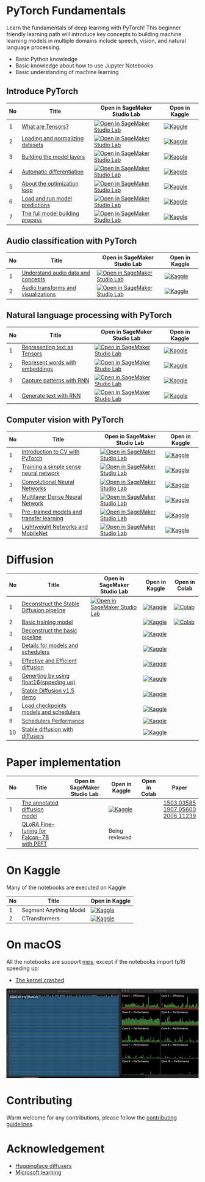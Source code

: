 # PyTorch Fundamentals

Learn the fundamentals of deep learning with PyTorch! This beginner friendly learning path will introduce key concepts to building machine learning models in multiple domains include speech, vision, and natural language processing.

* Basic Python knowledge
* Basic knowledge about how to use Jupyter Notebooks
* Basic understanding of machine learning

## Introduce PyTorch
|No|Title|Open in SageMaker Studio Lab|Open in Kaggle|
|---|---|---|---|
|1|[What are Tensors?](pytorch/what_are_tensors.ipynb)|[![Open in SageMaker Studio Lab](https://studiolab.sagemaker.aws/studiolab.svg)](https://studiolab.sagemaker.aws/import/github/Aisuko/generative-ai/blob/main/pytorch/what_are_tensors.ipynb)|[![Kaggle](https://kaggle.com/static/images/open-in-kaggle.svg)](https://kaggle.com/kernels/welcome?src=https://github.com/Aisuko/generative-ai/blob/main/pytorch/what_are_tensors.ipynb)|
|2|[Loading and normalizing datasets](pytorch/loading_and_normalizing_datasets.ipynb)|[![Open in SageMaker Studio Lab](https://studiolab.sagemaker.aws/studiolab.svg)](https://studiolab.sagemaker.aws/import/github/Aisuko/generative-ai/blob/main/pytorch/loading_and_normalizing_datasets.ipynb)|[![Kaggle](https://kaggle.com/static/images/open-in-kaggle.svg)](https://kaggle.com/kernels/welcome?src=https://github.com/Aisuko/generative-ai/blob/main/pytorch/loading_and_normalizing_datasets.ipynb)|
|3|[Building the model layers](pytorch/building_the_model_layer.ipynb)|[![Open in SageMaker Studio Lab](https://studiolab.sagemaker.aws/studiolab.svg)](https://studiolab.sagemaker.aws/import/github/Aisuko/generative-ai/blob/main/pytorch/building_the_model_layer.ipynb)|[![Kaggle](https://kaggle.com/static/images/open-in-kaggle.svg)](https://kaggle.com/kernels/welcome?src=https://github.com/Aisuko/generative-ai/blob/main/pytorch/building_the_model_layer.ipynb)|
|4|[Automatic differentiation](pytorch/automatic_differentiation.ipynb)|[![Open in SageMaker Studio Lab](https://studiolab.sagemaker.aws/studiolab.svg)](https://studiolab.sagemaker.aws/import/github/Aisuko/generative-ai/blob/main/pytorch/automatic_differentiation.ipynb)|[![Kaggle](https://kaggle.com/static/images/open-in-kaggle.svg)](https://kaggle.com/kernels/welcome?src=https://github.com/Aisuko/generative-ai/blob/main/pytorch/automatic_differentiation.ipynb)|
|5|[About the optimization loop](pytorch/about_the_optimization_loop.ipynb)|[![Open in SageMaker Studio Lab](https://studiolab.sagemaker.aws/studiolab.svg)](https://studiolab.sagemaker.aws/import/github/Aisuko/generative-ai/blob/main/pytorch/about_the_optimization_loop.ipynb)|[![Kaggle](https://kaggle.com/static/images/open-in-kaggle.svg)](https://kaggle.com/kernels/welcome?src=https://github.com/Aisuko/generative-ai/blob/main/pytorch/about_the_optimization_loop.ipynb)|
|6|[Load and run model predictions](pytorch/load_and_run_model_predictions.ipynb)|[![Open in SageMaker Studio Lab](https://studiolab.sagemaker.aws/studiolab.svg)](https://studiolab.sagemaker.aws/import/github/Aisuko/generative-ai/blob/main/pytorch/load_and_run_model_predictions.ipynb)|[![Kaggle](https://kaggle.com/static/images/open-in-kaggle.svg)](https://kaggle.com/kernels/welcome?src=https://github.com/Aisuko/generative-ai/blob/main/pytorch/load_and_run_model_predictions.ipynb)|
|7|[The full model building process](pytorch/the_full_model_building_process.ipynb)|[![Open in SageMaker Studio Lab](https://studiolab.sagemaker.aws/studiolab.svg)](https://studiolab.sagemaker.aws/import/github/Aisuko/generative-ai/blob/main/pytorch/the_full_model_building_process.ipynb)|[![Kaggle](https://kaggle.com/static/images/open-in-kaggle.svg)](https://kaggle.com/kernels/welcome?src=https://github.com/Aisuko/generative-ai/blob/main/pytorch/the_full_model_building_process.ipynb)|

## Audio classification with PyTorch
|No|Title|Open in SageMaker Studio Lab|Open in Kaggle|
|---|---|---|---|
|1|[Understand audio data and concepts](pytorch/audio_classification/understand_audio_data_and_concepts.ipynb)|[![Open in SageMaker Studio Lab](https://studiolab.sagemaker.aws/studiolab.svg)](https://studiolab.sagemaker.aws/import/github/Aisuko/generative-ai/blob/main/pytorch/audio_classification/understand_audio_data_and_concepts.ipynb)|[![Kaggle](https://kaggle.com/static/images/open-in-kaggle.svg)](https://kaggle.com/kernels/welcome?src=https://github.com/Aisuko/generative-ai/blob/main/pytorch/audio_classification/understand_audio_data_and_concepts.ipynb)|
|2|[Audio transforms and visualizations](pytorch/audio_classification/audio_transforms_and_visualizations.ipynb)|[![Open in SageMaker Studio Lab](https://studiolab.sagemaker.aws/studiolab.svg)](https://studiolab.sagemaker.aws/import/github/Aisuko/generative-ai/blob/main/pytorch/audio_classification/audio_transforms_and_visualizations.ipynb)|[![Kaggle](https://kaggle.com/static/images/open-in-kaggle.svg)](https://kaggle.com/kernels/welcome?src=https://github.com/Aisuko/generative-ai/blob/main/pytorch/audio_classification/audio_transforms_and_visualizations.ipynb)|

## Natural language processing with PyTorch
|No|Title|Open in SageMaker Studio Lab|Open in Kaggle|
|---|---|---|---|
|1|[Representing text as Tensors](pytorch/natural_language_processing/representing_text_as_tensors.ipynb)|[![Open in SageMaker Studio Lab](https://studiolab.sagemaker.aws/studiolab.svg)](https://studiolab.sagemaker.aws/import/github/Aisuko/generative-ai/blob/main/pytorch/natural_language_processing/representing_text_as_tensors.ipynb)|[![Kaggle](https://kaggle.com/static/images/open-in-kaggle.svg)](https://kaggle.com/kernels/welcome?src=https://github.com/Aisuko/generative-ai/blob/main/pytorch/natural_language_processing/representing_text_as_tensors.ipynb)|
|2|[Represent words with embeddings](pytorch/natural_language_processing/represent_words_with_embeddings.ipynb)|[![Open in SageMaker Studio Lab](https://studiolab.sagemaker.aws/studiolab.svg)](https://studiolab.sagemaker.aws/import/github/Aisuko/generative-ai/blob/main/pytorch/natural_language_processing/represent_words_with_embeddings.ipynb)|[![Kaggle](https://kaggle.com/static/images/open-in-kaggle.svg)](https://kaggle.com/kernels/welcome?src=https://github.com/Aisuko/generative-ai/blob/main/pytorch/natural_language_processing/represent_words_with_embeddings.ipynb)|
|3|[Capture patterns with RNN](pytorch/natural_language_processing/capture_patterns_with_recurrent_neural_networks.ipynb)|[![Open in SageMaker Studio Lab](https://studiolab.sagemaker.aws/studiolab.svg)](https://studiolab.sagemaker.aws/import/github/Aisuko/generative-ai/blob/main/pytorch/natural_language_processing/capture_patterns_with_recurrent_neural_networks.ipynb)|[![Kaggle](https://kaggle.com/static/images/open-in-kaggle.svg)](https://kaggle.com/kernels/welcome?src=https://github.com/Aisuko/generative-ai/blob/main/pytorch/natural_language_processing/capture_patterns_with_recurrent_neural_networks.ipynb)|
|4|[Generate text with RNN](pytorch/natural_language_processing/generate_text_with_recurrent_networks.ipynb)|[![Open in SageMaker Studio Lab](https://studiolab.sagemaker.aws/studiolab.svg)](https://studiolab.sagemaker.aws/import/github/Aisuko/generative-ai/blob/main/pytorch/natural_language_processing/generate_text_with_recurrent_networks.ipynb)|[![Kaggle](https://kaggle.com/static/images/open-in-kaggle.svg)](https://kaggle.com/kernels/welcome?src=https://github.com/Aisuko/generative-ai/blob/main/pytorch/natural_language_processing/generate_text_with_recurrent_networks.ipynb)|

## Computer vision with PyTorch
|No|Title|Open in SageMaker Studio Lab|Open in Kaggle|
|---|---|---|---|
|1|[Introduction to CV with PyTorch](pytorch/computer_vision/introduction_to_cv_with_pytorch.ipynb)|[![Open in SageMaker Studio Lab](https://studiolab.sagemaker.aws/studiolab.svg)](https://studiolab.sagemaker.aws/import/github/Aisuko/generative-ai/blob/main/pytorch/computer_vision/introduction_to_cv_with_pytorch.ipynb)|[![Kaggle](https://kaggle.com/static/images/open-in-kaggle.svg)](https://kaggle.com/kernels/welcome?src=https://github.com/Aisuko/generative-ai/blob/main/pytorch/computer_vision/introduction_to_cv_with_pytorch.ipynb)|
|2|[Training a simple sense neural network](pytorch/computer_vision/training_a_simple_cnn.ipynb)|[![Open in SageMaker Studio Lab](https://studiolab.sagemaker.aws/studiolab.svg)](https://studiolab.sagemaker.aws/import/github/Aisuko/generative-ai/blob/main/pytorch/computer_vision/training_a_simple_cnn.ipynb)|[![Kaggle](https://kaggle.com/static/images/open-in-kaggle.svg)](https://kaggle.com/kernels/welcome?src=https://github.com/Aisuko/generative-ai/blob/main/pytorch/computer_vision/training_a_simple_cnn.ipynb)|
|3|[Convolutional Neural Networks](pytorch/computer_vision/use_a_convolutional_neural_network.ipynb)|[![Open in SageMaker Studio Lab](https://studiolab.sagemaker.aws/studiolab.svg)](https://studiolab.sagemaker.aws/import/github/Aisuko/generative-ai/blob/main/pytorch/computer_vision/use_a_convolutional_neural_network.ipynb)|[![Kaggle](https://kaggle.com/static/images/open-in-kaggle.svg)](https://kaggle.com/kernels/welcome?src=https://github.com/Aisuko/generative-ai/blob/main/pytorch/computer_vision/use_a_convolutional_neural_network.ipynb)|
|4|[Multilayer Dense Neural Network](pytorch/computer_vision/training_multi_layer_convolutional_neural_network.ipynb)|[![Open in SageMaker Studio Lab](https://studiolab.sagemaker.aws/studiolab.svg)](https://studiolab.sagemaker.aws/import/github/Aisuko/generative-ai/blob/main/pytorch/computer_vision/training_multi_layer_convolutional_neural_network.ipynb)|[![Kaggle](https://kaggle.com/static/images/open-in-kaggle.svg)](https://kaggle.com/kernels/welcome?src=https://github.com/Aisuko/generative-ai/blob/main/pytorch/computer_vision/training_multi_layer_convolutional_neural_network.ipynb)|
|5|[Pre-trained models and transfer learning](pytorch/computer_vision/pre_trained_models_and_transfer_learning.ipynb)|[![Open in SageMaker Studio Lab](https://studiolab.sagemaker.aws/studiolab.svg)](https://studiolab.sagemaker.aws/import/github/Aisuko/generative-ai/blob/main/pytorch/computer_vision/pre_trained_models_and_transfer_learning.ipynb)|[![Kaggle](https://kaggle.com/static/images/open-in-kaggle.svg)](https://kaggle.com/kernels/welcome?src=https://github.com/Aisuko/generative-ai/blob/main/pytorch/computer_vision/pre_trained_models_and_transfer_learning.ipynb)|
|6|[Lightweight Networks and MobileNet](pytorch/computer_vision/lightweight_networks_and_mobileNet.ipynb)|[![Open in SageMaker Studio Lab](https://studiolab.sagemaker.aws/studiolab.svg)](https://studiolab.sagemaker.aws/import/github/Aisuko/generative-ai/blob/main/pytorch/computer_vision/lightweight_networks_and_mobileNet.ipynb)|[![Kaggle](https://kaggle.com/static/images/open-in-kaggle.svg)](https://kaggle.com/kernels/welcome?src=https://github.com/Aisuko/generative-ai/blob/main/pytorch/computer_vision/lightweight_networks_and_mobileNet.ipynb)|

# Diffusion

|No|Title|Open in SageMaker Studio Lab|Open in Kaggle|Open in Colab|
|---|---|---|---|---|
|1|[Deconstruct the Stable Diffusion pipeline](diffusion/diffusers/deconstruct_the_stable_diffusion_pipline.ipynb)|[![Open in SageMaker Studio Lab](https://studiolab.sagemaker.aws/studiolab.svg)](https://studiolab.sagemaker.aws/import/github/hololandscape/notebooks/blob/main/diffusion/diffusers/deconstruct_the_stable_diffusion_pipline.ipynb)|[![Kaggle](https://kaggle.com/static/images/open-in-kaggle.svg)](https://kaggle.com/kernels/welcome?src=https://github.com/hololandscape/notebooks/blob/main/diffusion/diffusers/deconstruct_the_stable_diffusion_pipline.ipynb)|[![Colab](https://colab.research.google.com/assets/colab-badge.svg)](https://colab.research.google.com/github/hololandscape/notebooks/blob/main/diffusion/diffusers/deconstruct_the_stable_diffusion_pipline.ipynb)|
|2|[Basic training model](diffusion/diffusers/basic_training_model.ipynb)||[![Kaggle](https://kaggle.com/static/images/open-in-kaggle.svg)](https://kaggle.com/kernels/welcome?src=https://github.com/hololandscape/notebooks/blob/main/diffusion/diffusers/basic_training_model.ipynb)|[![Colab](https://colab.research.google.com/assets/colab-badge.svg)](https://colab.research.google.com/github/hololandscape/notebooks/blob/main/diffusion/diffusers/basic_training_model.ipynb)|
|3|[Deconstruct the basic pipeline](diffusion/diffusers/deconstruct_basic_pipeline.ipynb)||[![Kaggle](https://kaggle.com/static/images/open-in-kaggle.svg)](https://kaggle.com/kernels/welcome?src=https://github.com/hololandscape/notebooks/blob/main/diffusion/diffusers/deconstruct_basic_pipeline.ipynb)||
|4|[Details for models and schedulers](diffusion/diffusers/details_for_models_scheduler.ipynb)||[![Kaggle](https://kaggle.com/static/images/open-in-kaggle.svg)](https://kaggle.com/kernels/welcome?src=https://github.com/hololandscape/notebooks/blob/main/diffusion/diffusers/details_for_models_scheduler.ipynb)||
|5|[Effective and Efficient diffusion](diffusion/diffusers/effective_and_efficient_diffusion.ipynb)||[![Kaggle](https://kaggle.com/static/images/open-in-kaggle.svg)](https://kaggle.com/kernels/welcome?src=https://github.com/hololandscape/notebooks/blob/main/diffusion/diffusers/effective_and_efficient_diffusion.ipynb)||
|6|[Generting by using float16(sppeding up)](diffusion/diffusers/generating_by_fp16.ipynb)||[![Kaggle](https://kaggle.com/static/images/open-in-kaggle.svg)](https://kaggle.com/kernels/welcome?src=https://github.com/hololandscape/notebooks/blob/main/diffusion/diffusers/generating_by_fp16.ipynb)||
|7|[Stable Diffusion v1.5 demo](diffusion/diffusers/stable_diffusion_v1_5_demo.ipynb)||[![Kaggle](https://kaggle.com/static/images/open-in-kaggle.svg)](https://kaggle.com/kernels/welcome?src=https://github.com/hololandscape/notebooks/blob/main/diffusion/diffusers/stable_diffusion_v1_5_demo.ipynb)||
|8|[Load checkpoints models and schedulers](diffusion/diffusers/load_checkpoints_models_schedulers.ipynb)||[![Kaggle](https://kaggle.com/static/images/open-in-kaggle.svg)](https://kaggle.com/kernels/welcome?src=https://github.com/hololandscape/notebooks/blob/main/diffusion/diffusers/load_checkpoints_models_schedulers.ipynb)||
|9|[Schedulers Performance](diffusion/diffusers/schedulers_performance.ipynb)||[![Kaggle](https://kaggle.com/static/images/open-in-kaggle.svg)](https://kaggle.com/kernels/welcome?src=https://github.com/hololandscape/notebooks/blob/main/diffusion/diffusers/schedulers_performance.ipynb)||
|10|[Stable diffusion with diffusers](diffusion/diffusers/stable_diffusion_with_diffusers.ipynb)||[![Kaggle](https://kaggle.com/static/images/open-in-kaggle.svg)](https://kaggle.com/kernels/welcome?src=https://github.com/hololandscape/notebooks/blob/main/diffusion/diffusers/stable_diffusion_with_diffusers.ipynb)||


# Paper implementation

|No|Title|Open in SageMaker Studio Lab|Open in Kaggle|Open in Colab|Paper|
|---|---|---|---|---|---|
|1|[The annotated diffusion model](implementation/the_annotated_diffusion_model.ipynb)||[![Kaggle](https://kaggle.com/static/images/open-in-kaggle.svg)](https://kaggle.com/kernels/welcome?src=https://github.com/hololandscape/notebooks/blob/main/implementation/the_annotated_diffusion_model.ipynb)||[1503.03585](https://arxiv.org/abs/1503.03585)<br>[1907.05600](https://arxiv.org/abs/1907.05600)<br>[2006.11239](https://arxiv.org/abs/2006.11239)|
|2|[QLoRA Fine-tuning for Falcon-7B with PEFT](implementation/qlora_for_ft_falcon_7b.ipynb)||Being reviewed|||


# On Kaggle

Many of the notebooks are executed on Kaggle

|No|Title|Open in Kaggle|
|---|---|---|
|1|Segment Anything Model|[![Kaggle](https://kaggle.com/static/images/open-in-kaggle.svg)](https://www.kaggle.com/code/aisuko/segment-anything-model)|
|2|CTransformers|[![Kaggle](https://kaggle.com/static/images/open-in-kaggle.svg)](https://www.kaggle.com/code/aisuko/ctransformers)|


# On macOS

All the notebooks are support [mps](https://aisuko.gitbook.io/wiki/ai-techniques/large-language-model/metal), except if the notebooks import fp16 speeding up:

* [The kernel crashed](https://github.com/microsoft/vscode-jupyter/issues/13828)

![mps](images/image.png)


# Contributing

Warm welcome for any contributions, please follow the [contributing guidelines](CONTRIBUTING.md).


# Acknowledgement

- [Huggingface diffusers](https://github.com/huggingface/diffusers)
- [Microsoft learning](https://learn.microsoft.com/en-au/training/modules/intro-machine-learning-pytorch/)